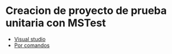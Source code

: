 # Creacion de proyecto de prueba unitaria con MSTest

- [Visual studio](https://github.com/daniel18acevedo/DA2-Tecnologia/blob/unit-testing/create-unit-test-project-visual-studio.md) 
- [Por comandos](https://github.com/daniel18acevedo/DA2-Tecnologia/blob/unit-testing/create-unit-test-project-dotnet-cli.md) 